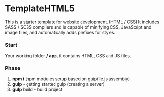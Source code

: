 # TemplateHTML5
 
 This is a starter template for website development. (HTML / CSS) It includes SASS / SCSS compilers and is capable of minifying CSS, JavaScript and image files, and automatically adds prefixes for styles.

### Start

Your working folder **/ app**, it contains HTML, CSS and JS files.

### Phase

1) **npm i** (npm modules setup based on gulpfile.js assembly)
2) **gulp** - getting started gulp (creating a server)
3) **gulp** build - build project
